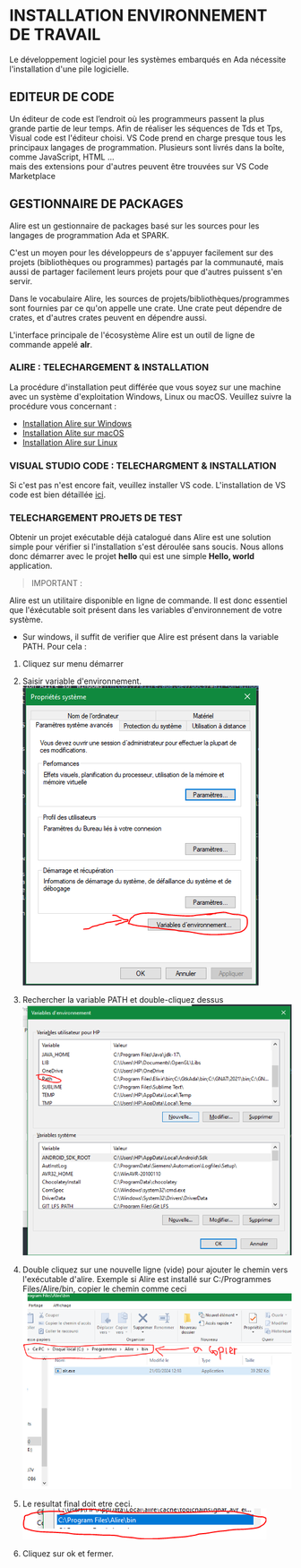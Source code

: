# INSTALLATION ENVIRONNEMENT DE TRAVAIL


Le développement logiciel pour les systèmes embarqués en Ada nécessite l'installation d'une pile logicielle.


## EDITEUR DE CODE


Un éditeur de code est l’endroit où les programmeurs passent la plus grande partie de leur temps.
Afin de réaliser les séquences de Tds et Tps, Visual code est l'éditeur choisi. VS Code prend en charge presque 
tous les principaux langages de programmation. Plusieurs sont livrés dans la boîte, comme JavaScript, HTML ...  
mais des extensions pour d'autres peuvent être trouvées sur VS Code Marketplace


## GESTIONNAIRE DE PACKAGES


Alire est un gestionnaire de packages basé sur les sources pour les langages de programmation Ada et SPARK.

C'est un moyen pour les développeurs de s'appuyer facilement sur des projets (bibliothèques ou programmes) partagés par la communauté, 
mais aussi de partager facilement leurs projets pour que d'autres puissent s'en servir.

Dans le vocabulaire Alire, les sources de projets/bibliothèques/programmes sont fournies par ce qu'on appelle une crate. 
Une crate peut dépendre de crates, et d'autres crates peuvent en dépendre aussi.

L'interface principale de l'écosystème Alire est un outil de ligne de commande appelé **alr**.


### ALIRE : TELECHARGEMENT & INSTALLATION


La procédure d'installation peut différée que vous soyez sur une machine avec un système d'exploitation Windows, Linux ou macOS.
Veuillez suivre la procédure vous concernant :


- [Installation Alire sur Windows](https://alire.ada.dev/docs/#alr-on-windows)
- [Installation Alite sur macOS](https://alire.ada.dev/docs/#alr-on-macos)
- [Installation Alire sur Linux](https://alire.ada.dev/docs/#alr-on-linux)


### VISUAL STUDIO CODE : TELECHARGMENT & INSTALLATION


Si c'est pas n'est encore fait, veuillez installer VS code. L'installation de VS code est bien détaillée [ici](https://code.visualstudio.com/download).


### TELECHARGEMENT PROJETS DE TEST


Obtenir un projet exécutable déjà catalogué dans Alire est une solution simple pour vérifier si l'installation s'est déroulée sans soucis.
Nous allons donc démarrer avec le projet **hello** qui est une simple **Hello, world** application.

> IMPORTANT :

Alire est un utilitaire disponible en ligne de commande. Il est donc essentiel que l'éxécutable soit présent dans les variables d'environnement de votre
système.

- Sur windows, il suffit de verifier que Alire est présent dans la variable PATH. Pour cela :

1. Cliquez sur menu démarrer
2. Saisir variable d'environnement. 
![variable environnment](./images/variable_env.PNG)

3. Rechercher la variable PATH et double-cliquez dessus
![path](./images/variable_path.PNG)

4. Double cliquez sur une nouvelle ligne (vide) pour ajouter le chemin vers l'exécutable d'alire. Exemple si Alire est installé sur C:/Programmes Files/Alire/bin, copier le chemin comme ceci 
![path to copy](./images/path_to_copy.PNG)

5. Le resultat final doit etre ceci.
![alire path](./images/alire_path.PNG)

6. Cliquez sur ok et fermer.
